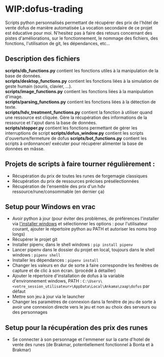 # WIP:dofus-trading
Scripts python personnalisés permettant de récupérer des prix de l'hôtel de vente dofus de manière automatisée
La vocation secondaire de ce projet est éducative pour moi. N'hesitez pas à faire des retours concernant des pistes d'améliorations, sur le fonctionnement, le nommage des fichiers, des fonctions, l'utilisation de git, les dépendances, etc...

## Description des fichiers

**scripts/db_functions.py** contient les fonctions utiles à la manipulation de la base de données.<br>
**scripts/desktop_functions.py** contient les fonctions liées à la simulation de geste humain (souris, clavier, ...).<br>
**scripts/image_functions.py** contient les fonctions liées à la manipulation d'image.<br>
**scripts/parsing_functions.py** contient les fonctions liées à la détection de texte.<br>
**scripts/hdv_treatment_functions.py** contient la fonction à utiliser quand une ressource est cliquée. Gère la récupération des informations de la ressource et l'ajout dans la base de données.<br>
**scripts/stopper.py** contient les fonctions permettant de gérer les interruptions de script
**scripts/dofus_window.py** contient les scripts d'ouverture/fermeture de dofus
**scripts/bot_functions.py** contient les scripts à ordonnancer/ exécuter pour récupérer alimenter la base de données en mâsse.

## Projets de scripts à faire tourner régulièrement :
* Récupération du prix de toutes les runes de forgemagie classiques
* Récupération du prix de ressources précises présélectionnées
* Récupération de l'ensemble des prix d'un hdv ressource/rune/consommable (en dernier ça)


## Setup pour Windows en vrac
- Avoir python à jour (pour éviter des problèmes, de préférences l'installer via [l'installer windows](https://www.python.org/ftp/python/3.8.4/python-3.8.4-amd64.exe) et sélectionner les options : pour l'utilisateur courant, ajouter le répertoire python au PATH et autoriser les noms trop longs)
- Récupérer le projet git
- Installer pipenv, dans le shell windows : `pip install pipenv`
- Lancer pipenv dans le dossier du projet en local, toujours dans le shell windows : `pipenv shell`
- Installer les dépendances : `pipenv install`
- Changer les valeurs en dur de sorte à faire correspondre les fenêtres de capture et de clic à son écran. (procédé à détailler)
- Ajouter le répertoire d'installation de dofus à la variable d'environnement windows, PATH :
`C:\Users\<votre_session_utilisateur>\AppData\Local\Ankama\zaap\dofus` par défaut
- Mettre son jeu à jour via le launcher
- Changer les paramètres de connexion dans la fenêtre de jeu de sorte à avoir une connexion directe vers le jeu et non au choix des serveurs ou des personnages

## Setup pour la récupération des prix des runes
- Se connecter à son personnage et l'emmener sur la carte d'hotel de vente des runes (de Brakmar, potentiellement fonctionnel à Bonta et à Brakmar)
